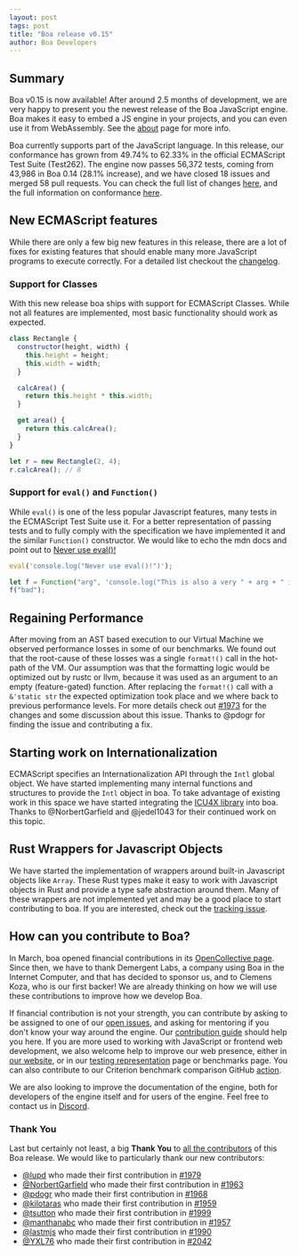```yaml
---
layout: post
tags: post
title: "Boa release v0.15"
author: Boa Developers
---
```


## Summary

Boa v0.15 is now available! After around 2.5 months of development, we are very happy to present you the newest release of the
Boa JavaScript engine. Boa makes it easy to embed a JS engine in your projects, and you can even use it from WebAssembly. See
the [about](/about) page for more info.

Boa currently supports part of the JavaScript language. In this release, our conformance has grown from 49.74% to 62.33%
in the official ECMAScript Test Suite (Test262). The engine now passes 56,372 tests, coming from 43,986 in Boa 0.14
(28.1% increase), and we have closed 18 issues and merged 58 pull requests. You can check the full list of changes
[here](https://github.com/boa-dev/boa/blob/v0.15/CHANGELOG.md), and the full information on conformance
[here](https://boa-dev.github.io/boa/test262/).

## New ECMAScript features

While there are only a few big new features in this release, there are a lot of fixes for existing features that should enable
many more JavaScript programs to execute correctly. For a detailed list checkout the
[changelog](https://github.com/boa-dev/boa/blob/v0.15/CHANGELOG.md).

### Support for Classes

With this new release boa ships with support for ECMAScript Classes. While not all features are implemented, most basic
functionality should work as expected.

```javascript
class Rectangle {
  constructor(height, width) {
    this.height = height;
    this.width = width;
  }

  calcArea() {
    return this.height * this.width;
  }

  get area() {
    return this.calcArea();
  }
}

let r = new Rectangle(2, 4);
r.calcArea(); // 8
```

### Support for `eval()` and `Function()`

While `eval()` is one of the less popular Javascript features, many tests in the ECMAScript Test Suite use it. For a
better representation of passing tests and to fully comply with the specification we have implemented it and the similar
`Function()` constructor. We would like to echo the mdn docs and point out to
[Never use eval()!](https://developer.mozilla.org/en-US/docs/Web/JavaScript/Reference/Global_Objects/eval#never_use_eval!)

```javascript
eval('console.log("Never use eval()!")');

let f = Function("arg", 'console.log("This is also a very " + arg + " idea!")');
f("bad");
```

## Regaining Performance

After moving from an AST based execution to our Virtual Machine we observed performance losses in some of our benchmarks. We
found out that the root-cause of these losses was a single `format!()` call in the hot-path of the VM. Our assumption was that
the formatting logic would be optimized out by rustc or llvm, because it was used as an argument to an empty (feature-gated)
function. After replacing the `format!()` call with a `&'static str` the expected optimization took place and we where back to
previous performance levels. For more details check out [#1973](https://github.com/boa-dev/boa/pull/1973) for the changes and
some discussion about this issue. Thanks to @pdogr for finding the issue and contributing a fix.

## Starting work on Internationalization

ECMAScript specifies an Internationalization API through the `Intl` global object. We have started implementing many internal
functions and structures to provide the `Intl` object in boa. To take advantage of existing work in this space we have started
integrating the [ICU4X library](https://github.com/unicode-org/icu4x) into boa. Thanks to @NorbertGarfield and @jedel1043 for
their continued work on this topic.

## Rust Wrappers for Javascript Objects

We have started the implementation of wrappers around built-in Javascript objects like `Array`. These Rust types make it easy
to work with Javascript objects in Rust and provide a type safe abstraction around them. Many of these wrappers are not
implemented yet and may be a good place to start contributing to boa. If you are interested, check out the
[tracking issue](https://github.com/boa-dev/boa/issues/2098).

## How can you contribute to Boa?

In March, boa opened financial contributions in its [OpenCollective page](https://opencollective.com/boa). Since then, we have
to thank Demergent Labs, a company using Boa in the Internet Computer, and that has decided to sponsor us, and to Clemens
Koza, who is our first backer! We are already thinking on how we will use these contributions to improve how we develop Boa.

If financial contribution is not your strength, you can contribute by asking to be assigned to one of our
[open issues](https://github.com/boa-dev/boa/issues?q=is%3Aopen+is%3Aissue+no%3Aassignee), and asking for mentoring if you
don't know your way around the engine. Our [contribution guide](https://github.com/boa-dev/boa/blob/main/CONTRIBUTING.md)
should help you here. If you are more used to working with JavaScript or frontend web development, we also
welcome help to improve our web presence, either in [our website](https://github.com/boa-dev/boa-dev.github.io), or in
our [testing representation](https://github.com/boa-dev/boa/issues/820) page or benchmarks page. You can also contribute to
our Criterion benchmark comparison GitHub [action](https://github.com/boa-dev/criterion-compare-action).

We are also looking to improve the documentation of the engine, both for developers of the engine itself and for users of the
engine. Feel free to contact us in [Discord](https://discord.gg/tUFFk9Y).

### Thank You

Last but certainly not least, a big **Thank You** to
[all the contributors](https://github.com/boa-dev/boa/graphs/contributors?from=2022-03-16&to=2022-06-05&type=c) of this Boa
release. We would like to particularly thank our new contributors:

- [@lupd](https://github.com/lupd) who made their first contribution in [#1979](https://github.com/boa-dev/boa/pull/1979)
- [@NorbertGarfield](https://github.com/NorbertGarfield) who made their first contribution in [#1963](https://github.com/boa-dev/boa/pull/1963)
- [@pdogr](https://github.com/pdogr) who made their first contribution in [#1968](https://github.com/boa-dev/boa/pull/1968)
- [@kilotaras](https://github.com/kilotaras) who made their first contribution in [#1959](https://github.com/boa-dev/boa/pull/1959)
- [@tsutton](https://github.com/tsutton) who made their first contribution in [#1999](https://github.com/boa-dev/boa/pull/1999)
- [@manthanabc](https://github.com/manthanabc) who made their first contribution in [#1957](https://github.com/boa-dev/boa/pull/1957)
- [@lastmjs](https://github.com/lastmjs) who made their first contribution in [#1990](https://github.com/boa-dev/boa/pull/1990)
- [@YXL76](https://github.com/YXL76) who made their first contribution in [#2042](https://github.com/boa-dev/boa/pull/2042)

